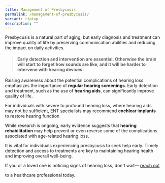 ```yaml
---
title: Management of Presbycusis
permalink: /management-of-presbycusis/
variant: tiptap
description: ""
---
```

<p>Presbycusis is a natural part of aging, but early diagnosis and treatment
can improve quality of life by preserving communication abilities and reducing
the impact on daily activities.</p>
<blockquote>
<h4>Early detection and intervention are essential. Otherwise the brain will start to forget how sounds are like, and it will be harder to intervene with hearing devices.</h4>
</blockquote>
<p>Raising awareness about the potential complications of hearing loss emphasizes
the importance of <strong>regular hearing screenings</strong>. Early detection
and treatment, such as the use of <strong>hearing aids</strong>, can significantly
improve quality of life.</p>
<p>For individuals with severe to profound hearing loss, where hearing aids
may not be sufficient, ENT specialists may recommend <strong>cochlear implants</strong> to
restore hearing function.</p>
<p>While research is ongoing, early evidence suggests that <strong>hearing rehabilitation</strong> may
help prevent or even reverse some of the complications associated with
age-related hearing loss.</p>
<p>It is vital for individuals experiencing presbycusis to seek help early.
Timely detection and access to treatments are key to maintaining hearing
health and improving overall well-being.</p>
<p>If you or a loved one is noticing signs of hearing loss, don't wait—
<a href="https://staging.d72zc28btbqvn.amplifyapp.com/get-help/" rel="noopener nofollow" target="_blank">reach out</a>
</p>
<p>to a healthcare professional today.</p>
<p></p>
<p></p>
